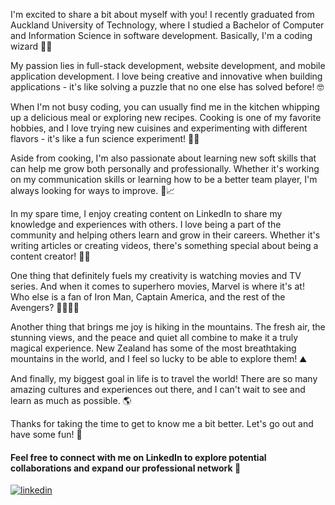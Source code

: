 I'm excited to share a bit about myself with you! I recently graduated from Auckland University of Technology, where I studied a Bachelor of Computer and Information Science in software development. Basically, I'm a coding wizard 🧙‍♂️

My passion lies in full-stack development, website development, and mobile application development. I love being creative and innovative when building applications - it's like solving a puzzle that no one else has solved before! 🤓

When I'm not busy coding, you can usually find me in the kitchen whipping up a delicious meal or exploring new recipes. Cooking is one of my favorite hobbies, and I love trying new cuisines and experimenting with different flavors - it's like a fun science experiment! 🍳🧪

Aside from cooking, I'm also passionate about learning new soft skills that can help me grow both personally and professionally. Whether it's working on my communication skills or learning how to be a better team player, I'm always looking for ways to improve. 💼📈

In my spare time, I enjoy creating content on LinkedIn to share my knowledge and experiences with others. I love being a part of the community and helping others learn and grow in their careers. Whether it's writing articles or creating videos, there's something special about being a content creator! 🎥📝

One thing that definitely fuels my creativity is watching movies and TV series. And when it comes to superhero movies, Marvel is where it's at! Who else is a fan of Iron Man, Captain America, and the rest of the Avengers? 🦸‍♂️🦸‍♀️

Another thing that brings me joy is hiking in the mountains. The fresh air, the stunning views, and the peace and quiet all combine to make it a truly magical experience. New Zealand has some of the most breathtaking mountains in the world, and I feel so lucky to be able to explore them! ⛰️

And finally, my biggest goal in life is to travel the world! There are so many amazing cultures and experiences out there, and I can't wait to see and learn as much as possible. 🌎

Thanks for taking the time to get to know me a bit better. Let's go out and have some fun! 🤩

#### Feel free to connect with me on LinkedIn to explore potential collaborations and expand our professional network 👥
[![linkedin](https://img.shields.io/badge/linkedin-0A66C2?style=for-the-badge&logo=linkedin&logoColor=white)](https://www.linkedin.com/in/karan-h-patel/)
